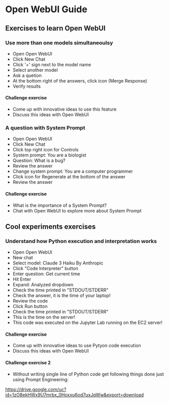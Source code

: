 # Open WebUI Guide


## Exercises to learn Open WebUI
### Use more than one models simultaneoulsy
- Open Open WebUI
- Click New Chat
- Click '+' sign next to the model name
- Select another model
- Ask a quetion
- At the bottom right of the answers, click icon (Merge Response)
- Verify results
#### Challenge exercise
- Come up with innovative ideas to use this feature
- Discuss this ideas with Open WebUI

### A question with System Prompt
- Open Open WebUI
- Click New Chat
- Click top right icon for Controls
- System prompt: You are a biologist
- Question: What is a bug?
- Review the answer
- Change system prompt: You are a computer programmer
- Click icon for Regenerate at the bottom of the answer
- Review the answer
#### Challenge exercise
- What is the importance of a System Prompt?
- Chat with Open WebUI to explore more about System Prompt


## Cool experiments exercises
### Understand how Python execution and interpretation works
- Open Open WebUI
- New chat
- Select model: Claude 3 Haiku By Anthropic
- Click "Code Interpreter" button
- Enter question: Get current time
- Hit Enter
- Expand: Analyzed dropdown
- Check the time printed in "STDOUT/STDERR"
- Check the answer, it is the time of your laptop!
- Review the code
- Click Run button 
- Check the time printed in "STDOUT/STDERR"
- This is the time on the server!
- This code was executed on the Jupyter Lab running on the EC2 server!
#### Challenge exercise
- Come up with innovative ideas to use Pytyon code execution
- Discuss this ideas with Open WebUI
#### Challenge exercise 2
- Without writing single line of Python code get following things done just using Prompt Engineering:

https://drive.google.com/uc?id=1zO8ekHWx9U7mrbx_0Hoxxu6od7uxJqWw&export=download
